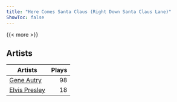 ```yaml
---
title: "Here Comes Santa Claus (Right Down Santa Claus Lane)"
ShowToc: false
---
```


{{< more >}}

## Artists
Artists | Plays 
----- | -----: 
[Gene Autry](/artists/gene-autry-1800) | 98
[Elvis Presley](/artists/elvis-presley-1014) | 18

